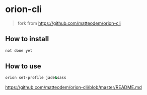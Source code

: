orion-cli
======

> fork from https://github.com/matteodem/orion-cli


## How to install

```bash
not done yet
```
    
## How to use

```bash
orion set-profile jade&sass
```

https://github.com/matteodem/orion-cli/blob/master/README.md
